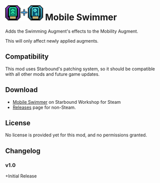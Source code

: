 # <img src="https://github.com/wxMichael/Starbound-Mods/blob/master/_media/MobileSwimmer_icon.png" height="48px"> Mobile Swimmer
Adds the Swimming Augment's effects to the Mobility Augment.

This will only affect newly applied augments.

## Compatibility
This mod uses Starbound's patching system, so it should be compatible with all other mods and future game updates.

## Download
* [Mobile Swimmer](https://steamcommunity.com/sharedfiles/filedetails/?id=734725275) on Starbound Workshop for Steam
* [Releases](https://github.com/wxMichael/Starbound-Mods/releases) page for non-Steam.

## License
No license is provided yet for this mod, and no permissions granted.

## Changelog

### v1.0
+Initial Release
